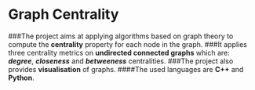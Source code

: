 # Graph Centrality
###The project aims at applying algorithms based on graph theory to compute the **centrality** property for each node in the graph.
###It applies three centrality metrics on **undirected connected graphs** which are: _**degree**_, _**closeness**_ and _**betweeness**_ centralities.
###The project also provides **visualisation** of graphs.
####The used languages are **C++** and **Python**.
